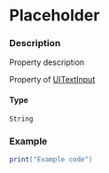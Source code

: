 # Placeholder
### Description
Property description

Property of [UITextInput](/classes/UITextInput/)

#### Type
`String`

### Example
```lua
print("Example code")
```

